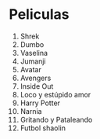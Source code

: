 # Peliculas

1. Shrek
2. Dumbo
3. Vaselina
4. Jumanji
5. Avatar
6. Avengers
7. Inside Out
8. Loco y estúpido amor
9. Harry Potter
10. Narnia
11. Gritando y Pataleando
12. Futbol shaolin
